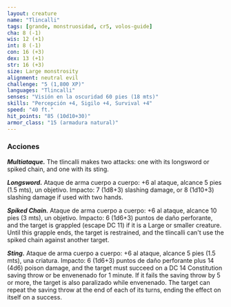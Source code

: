 ```yaml
---
layout: creature
name: "Tlincalli"
tags: [grande, monstruosidad, cr5, volos-guide]
cha: 8 (-1)
wis: 12 (+1)
int: 8 (-1)
con: 16 (+3)
dex: 13 (+1)
str: 16 (+3)
size: Large monstrosity
alignment: neutral evil
challenge: "5 (1,800 XP)"
languages: "Tlincalli"
senses: "Visión en la oscuridad 60 pies (18 mts)"
skills: "Percepción +4, Sigilo +4, Survival +4"
speed: "40 ft."
hit_points: "85 (10d10+30)"
armor_class: "15 (armadura natural)"
---
```


### Acciones

***Multiataque.*** The tlincalli makes two attacks: one with its longsword or spiked chain, and one with its sting.

***Longsword.*** Ataque de arma cuerpo a cuerpo: +6 al ataque, alcance 5 pies (1.5 mts), un objetivo. Impacto: 7 (1d8+3) slashing damage, or 8 (1d10+3) slashing damage if used with two hands.

***Spiked Chain.*** Ataque de arma cuerpo a cuerpo: +6 al ataque, alcance 10 pies (3 mts), un objetivo. Impacto: 6 (1d6+3) puntos de daño perforante, and the target is grappled (escape DC 11) if it is a Large or smaller creature. Until this grapple ends, the target is restrained, and the tlincalli can't use the spiked chain against another target.

***Sting.*** Ataque de arma cuerpo a cuerpo: +6 al ataque, alcance 5 pies (1.5 mts), una criatura. Impacto: 6 (1d6+3) puntos de daño perforante plus 14 (4d6) poison damage, and the target must succeed on a DC 14 Constitution saving throw or be envenenado for 1 minute. If it fails the saving throw by 5 or more, the target is also paralizado while envenenado. The target can repeat the saving throw at the end of each of its turns, ending the effect on itself on a success.